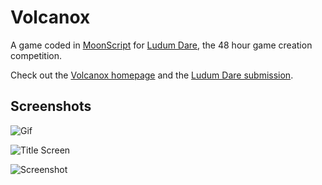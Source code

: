 # Volcanox

A game coded in [MoonScript][2] for [Ludum Dare][1], the 48 hour game creation competition.

Check out the [Volcanox homepage][0] and the [Ludum Dare submission][3].

  [0]: http://leafo.net/volcanox/
  [1]: http://www.ludumdare.com/compo/
  [2]: http://moonscript.org
  [3]: http://www.ludumdare.com/compo/ludum-dare-22/?action=preview&uid=4321

## Screenshots

![Gif](http://leafo.net/dump/volcanox.gif)

![Title Screen](http://leafo.net/volcanox/screen1.png)

![Screenshot](http://leafo.net/volcanox/screen2.png)